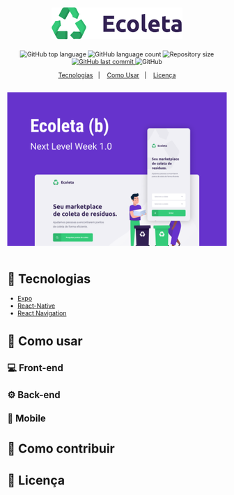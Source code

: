 <h1 align="center">
 <img src="./.github/logo.png" width="300">
</h1>



<p align="center">
  <img alt="GitHub top language" src="https://img.shields.io/github/languages/top/luizcasula/ecoleta-nlw.svg">

  <img alt="GitHub language count" src="https://img.shields.io/github/languages/count/luizcasula/ecoleta-nlw.svg">

  <img alt="Repository size" src="https://img.shields.io/github/repo-size/luizcasula/ecoleta-nlw.svg">
  <a href="https://github.com/luizcasula/ecoleta-nlw/commits/master">
    <img alt="GitHub last commit" src="https://img.shields.io/github/last-commit/luizcasula/ecoleta-nlw.svg">
  </a>

  <img alt="GitHub" src="https://img.shields.io/github/license/luizcasula/ecoleta-nlw.svg">
</p>

<p align="center">
  <a href="#rocket-tecnologias">Tecnologias</a>&nbsp;&nbsp;&nbsp;|&nbsp;&nbsp;&nbsp;
  <a href="#hammer-como_usar">Como Usar</a>&nbsp;&nbsp;&nbsp;|&nbsp;&nbsp;&nbsp;
  <a href="#memo-licença">Licença</a>
</p>

<br>
<img src="./.github/cover.png">
<br>
<br>


# :rocket: Tecnologias

-  [Expo](https://expo.io/)
-  [React-Native](https://facebook.github.io/react-native/)
-  [React Navigation](https://reactnavigation.org/)


# :hammer: Como usar

## :computer: Front-end

## :gear: Back-end

## :iphone: Mobile

# :handshake: Como contribuir



# :page_with_curl: Licença

